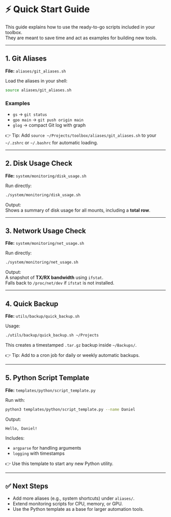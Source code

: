 # ⚡ Quick Start Guide

This guide explains how to use the ready-to-go scripts included in your toolbox.  
They are meant to save time and act as examples for building new tools.

---

## 1. Git Aliases

**File:** `aliases/git_aliases.sh`  

Load the aliases in your shell:  
```bash
source aliases/git_aliases.sh
```

### Examples
- `gs` → `git status`  
- `gpo main` → `git push origin main`  
- `glog` → compact Git log with graph  

👉 Tip: Add `source ~/Projects/toolbox/aliases/git_aliases.sh` to your `~/.zshrc` or `~/.bashrc` for automatic loading.

---

## 2. Disk Usage Check

**File:** `system/monitoring/disk_usage.sh`  

Run directly:  
```bash
./system/monitoring/disk_usage.sh
```

Output:  
Shows a summary of disk usage for all mounts, including a **total row**.

---

## 3. Network Usage Check

**File:** `system/monitoring/net_usage.sh`  

Run directly:  
```bash
./system/monitoring/net_usage.sh
```

Output:  
A snapshot of **TX/RX bandwidth** using `ifstat`.  
Falls back to `/proc/net/dev` if `ifstat` is not installed.

---

## 4. Quick Backup

**File:** `utils/backup/quick_backup.sh`  

Usage:  
```bash
./utils/backup/quick_backup.sh ~/Projects
```

This creates a timestamped `.tar.gz` backup inside `~/Backups/`.  

👉 Tip: Add to a cron job for daily or weekly automatic backups.

---

## 5. Python Script Template

**File:** `templates/python/script_template.py`  

Run with:  
```bash
python3 templates/python/script_template.py --name Daniel
```

Output:  
```
Hello, Daniel!
```

Includes:  
- `argparse` for handling arguments  
- `logging` with timestamps  

👉 Use this template to start any new Python utility.

---

## ✅ Next Steps

- Add more aliases (e.g., system shortcuts) under `aliases/`.  
- Extend monitoring scripts for CPU, memory, or GPU.  
- Use the Python template as a base for larger automation tools.  
